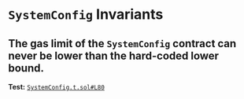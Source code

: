 # `SystemConfig` Invariants

## The gas limit of the `SystemConfig` contract can never be lower than the hard-coded lower bound.
**Test:** [`SystemConfig.t.sol#L80`](../test/invariants/SystemConfig.t.sol#L80)

